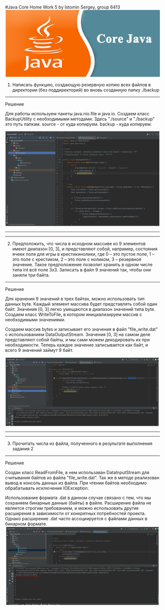 #Java Core Home Work 5 by Istomin Sergey, group 6413
![HW5](https://github.com/Sistomin/JavaCoreHW5/blob/main/Img.PNG)

1. Написать функцию, создающую резервную копию всех файлов в директории (без
поддиректорий) во вновь созданную папку ./backup
____________________________
Решение  

Для работы используем пакеты java.nio.file и java.io. 
Создаем класс BackupUtility с необходимыми методами. Здесь "./source" и "./backup" это путь папкам. 
source - от куда копируем. backup - куда копируем.

![Task1](https://github.com/Sistomin/JavaCoreHW5/blob/main/Img1.PNG)
____________________________________
________________________________________
2. Предположить, что числа в исходном массиве из 9 элементов имеют диапазон [0,
3], и представляют собой, например, состояния ячеек поля для игры в крестикинолики, где 0 – это пустое поле, 1 – это поле с крестиком, 2 – это поле с ноликом, 3
– резервное значение. Такое предположение позволит хранить в одном числе типа
int всё поле 3х3. Записать в файл 9 значений так, чтобы они заняли три байта.
____________________________________________________________
Решение  

Для хранения 9 значений в трех байтах, можно  использовать тип данных byte. Каждый элемент массива будет представлять собой один байт. Значения [0, 3] легко умещаются в диапазон значений типа byte. 
Создаем класс WriteToFile, в котором инициализируем массив с необходимыми значениями.

Создаем массив bytes и записывает его значения в файл "file_write.dat" с использованием DataOutputStream. 
Значения [0, 3] на самом деле представляют собой байты, и мы сами можем декодировать их при необходимости.
Теперь каждое значение записывается как байт, и всего 9 значений займут 9 байт.

![Task2](https://github.com/Sistomin/JavaCoreHW5/blob/main/Img2.PNG)

_______________________________________
________________________________________
3. Прочитать числа из файла, полученного в результате выполнения задания 2
_______________________________________
Решение  

Создан класс ReadFromFile, в нем использаван DataInputStream для считывания байтов из файла "file_write.dat".
Так же в методе реализован вывод в консоль данных из файла. 
При чтении байтов необходимо обрабатывать исключение IOException.

Использование формата .dat в данном случае связано с тем, что мы сохраняем бинарные данные (байты) в файле. 
Расширение файла не является строгим требованием, и можно использовать другие расширения в зависимости от конкретных потребностей проекта. 
Однако расширение .dat часто ассоциируется с файлами данных в бинарном формате.
![Task3](https://github.com/Sistomin/JavaCoreHW5/blob/main/Img3.PNG)

